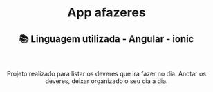 <h1 align="center"> App afazeres </h1>

<h2 align="center"> 

  📚 Linguagem utilizada - Angular - ionic
 </h2>
<br>
<p align="center"> 
    Projeto realizado para listar os deveres que ira fazer no dia. Anotar os deveres, deixar organizado o seu dia a dia.
</p
# AppACADEMIA
